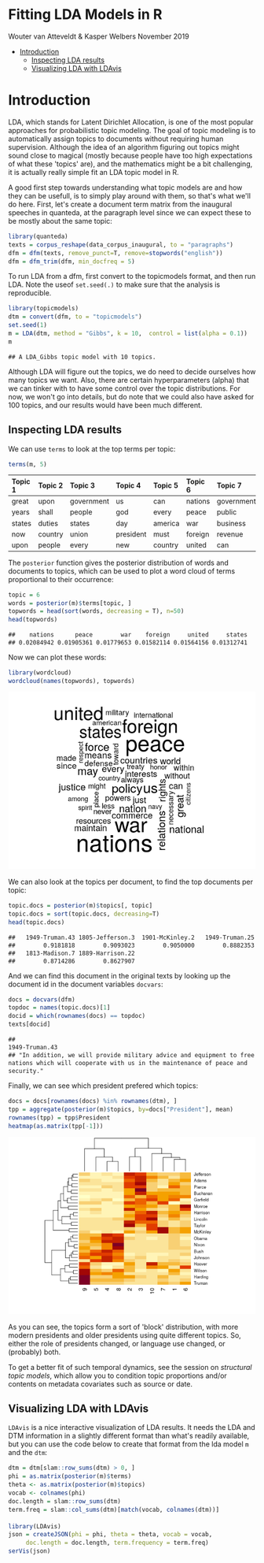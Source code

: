 Fitting LDA Models in R
================
Wouter van Atteveldt & Kasper Welbers
November 2019

-   [Introduction](#introduction)
    -   [Inspecting LDA results](#inspecting-lda-results)
    -   [Visualizing LDA with LDAvis](#visualizing-lda-with-ldavis)

Introduction
============

LDA, which stands for Latent Dirichlet Allocation, is one of the most popular approaches for probabilistic topic modeling. The goal of topic modeling is to automatically assign topics to documents without requiring human supervision. Although the idea of an algorithm figuring out topics might sound close to magical (mostly because people have too high expectations of what these 'topics' are), and the mathematics might be a bit challenging, it is actually really simple fit an LDA topic model in R.

A good first step towards understanding what topic models are and how they can be usefull, is to simply play around with them, so that's what we'll do here. First, let's create a document term matrix from the inaugural speeches in quanteda, at the paragraph level since we can expect these to be mostly about the same topic:

``` r
library(quanteda)
texts = corpus_reshape(data_corpus_inaugural, to = "paragraphs")
dfm = dfm(texts, remove_punct=T, remove=stopwords("english"))
dfm = dfm_trim(dfm, min_docfreq = 5)
```

To run LDA from a dfm, first convert to the topicmodels format, and then run LDA. Note the useof `set.seed(.)` to make sure that the analysis is reproducible.

``` r
library(topicmodels)
dtm = convert(dfm, to = "topicmodels") 
set.seed(1)
m = LDA(dtm, method = "Gibbs", k = 10,  control = list(alpha = 0.1))
m
```

    ## A LDA_Gibbs topic model with 10 topics.

Although LDA will figure out the topics, we do need to decide ourselves how many topics we want. Also, there are certain hyperparameters (alpha) that we can tinker with to have some control over the topic distributions. For now, we won't go into details, but do note that we could also have asked for 100 topics, and our results would have been much different.

Inspecting LDA results
----------------------

We can use `terms` to look at the top terms per topic:

``` r
terms(m, 5)
```

| Topic 1 | Topic 2 | Topic 3    | Topic 4   | Topic 5 | Topic 6 | Topic 7    | Topic 8 | Topic 9 | Topic 10   |
|:--------|:--------|:-----------|:----------|:--------|:--------|:-----------|:--------|:--------|:-----------|
| great   | upon    | government | us        | can     | nations | government | us      | world   | government |
| years   | shall   | people     | god       | every   | peace   | public     | let     | peace   | shall      |
| states  | duties  | states     | day       | america | war     | business   | can     | freedom | congress   |
| now     | country | union      | president | must    | foreign | revenue    | new     | people  | may        |
| upon    | people  | every      | new       | country | united  | can        | must    | free    | law        |

The `posterior` function gives the posterior distribution of words and documents to topics, which can be used to plot a word cloud of terms proportional to their occurrence:

``` r
topic = 6
words = posterior(m)$terms[topic, ]
topwords = head(sort(words, decreasing = T), n=50)
head(topwords)
```

    ##    nations      peace        war    foreign     united     states 
    ## 0.02084942 0.01905361 0.01779653 0.01582114 0.01564156 0.01312741

Now we can plot these words:

``` r
library(wordcloud)
wordcloud(names(topwords), topwords)
```

![](img/lda-wordcloud-1.png)

We can also look at the topics per document, to find the top documents per topic:

``` r
topic.docs = posterior(m)$topics[, topic] 
topic.docs = sort(topic.docs, decreasing=T)
head(topic.docs)
```

    ##   1949-Truman.43 1805-Jefferson.3  1901-McKinley.2   1949-Truman.25 
    ##        0.9181818        0.9093023        0.9050000        0.8882353 
    ##   1813-Madison.7 1889-Harrison.22 
    ##        0.8714286        0.8627907

And we can find this document in the original texts by looking up the document id in the document variables `docvars`:

``` r
docs = docvars(dfm)
topdoc = names(topic.docs)[1]
docid = which(rownames(docs) == topdoc)
texts[docid]
```

    ##                                                                                                                                      1949-Truman.43 
    ## "In addition, we will provide military advice and equipment to free nations which will cooperate with us in the maintenance of peace and security."

Finally, we can see which president prefered which topics:

``` r
docs = docs[rownames(docs) %in% rownames(dtm), ]
tpp = aggregate(posterior(m)$topics, by=docs["President"], mean)
rownames(tpp) = tpp$President
heatmap(as.matrix(tpp[-1]))
```

![](img/lda-heatmap-1.png)

As you can see, the topics form a sort of 'block' distribution, with more modern presidents and older presidents using quite different topics. So, either the role of presidents changed, or language use changed, or (probably) both.

To get a better fit of such temporal dynamics, see the session on *structural topic models*, which allow you to condition topic proportions and/or contents on metadata covariates such as source or date.

Visualizing LDA with LDAvis
---------------------------

`LDAvis` is a nice interactive visualization of LDA results. It needs the LDA and DTM information in a slightly different format than what's readily available, but you can use the code below to create that format from the lda model `m` and the `dtm`:

``` r
dtm = dtm[slam::row_sums(dtm) > 0, ]
phi = as.matrix(posterior(m)$terms)
theta <- as.matrix(posterior(m)$topics)
vocab <- colnames(phi)
doc.length = slam::row_sums(dtm)
term.freq = slam::col_sums(dtm)[match(vocab, colnames(dtm))]

library(LDAvis)
json = createJSON(phi = phi, theta = theta, vocab = vocab,
     doc.length = doc.length, term.frequency = term.freq)
serVis(json)
```
